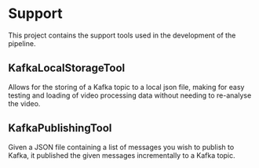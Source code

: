 # Support

This project contains the support tools used in the development of the pipeline.

## KafkaLocalStorageTool

Allows for the storing of a Kafka topic to a local json file, making for easy testing and loading of video processing data without needing to re-analyse the video.

## KafkaPublishingTool

Given a JSON file containing a list of messages you wish to publish to Kafka, it published the given messages incrementally to a Kafka topic.